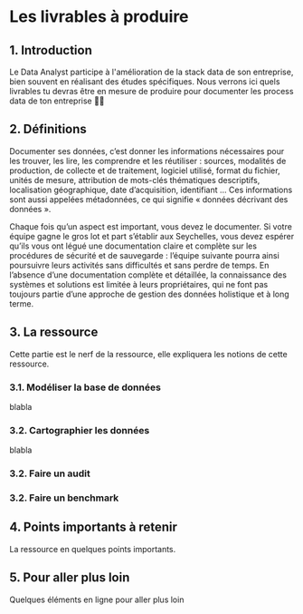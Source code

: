 # Les livrables à produire

## 1. Introduction
Le Data Analyst participe à l'amélioration de la stack data de son entreprise, bien souvent en réalisant des études spécifiques. Nous verrons ici quels livrables tu devras être en mesure de produire pour documenter les process data de ton entreprise 📂📂

## 2. Définitions
Documenter ses données, c’est donner les informations nécessaires pour les trouver, les lire, les comprendre et les réutiliser : sources, modalités de production, de collecte et de traitement, logiciel utilisé, format du fichier, unités de mesure, attribution de mots-clés thématiques descriptifs, localisation géographique, date d’acquisition, identifiant … Ces informations sont aussi appelées métadonnées, ce qui signifie « données décrivant des données ».

Chaque fois qu’un aspect est important, vous devez le documenter. Si votre équipe gagne le gros lot et part s’établir aux Seychelles, vous devez espérer qu’ils vous ont légué une documentation claire et complète sur les procédures de sécurité et de sauvegarde : l’équipe suivante pourra ainsi poursuivre leurs activités sans difficultés et sans perdre de temps. En l’absence d’une documentation complète et détaillée, la connaissance des systèmes et solutions est limitée à leurs propriétaires, qui ne font pas toujours partie d’une approche de gestion des données holistique et à long terme.

## 3. La ressource
Cette partie est le nerf de la ressource, elle expliquera les notions de cette ressource.

### 3.1. Modéliser la base de données
blabla

### 3.2. Cartographier les données
blabla

### 3.2. Faire un audit

### 3.2. Faire un benchmark



## 4. Points importants à retenir
La ressource en quelques points importants.

## 5. Pour aller plus loin
Quelques éléments en ligne pour aller plus loin
